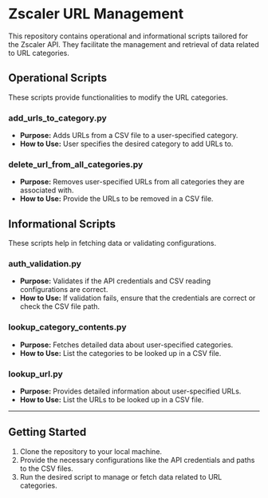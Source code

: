 # Zscaler URL Management

This repository contains operational and informational scripts tailored for the Zscaler API. They facilitate the management and retrieval of data related to URL categories.

## Operational Scripts

These scripts provide functionalities to modify the URL categories.

### **add_urls_to_category.py**
- **Purpose:** Adds URLs from a CSV file to a user-specified category.
- **How to Use:** User specifies the desired category to add URLs to.

### **delete_url_from_all_categories.py**
- **Purpose:** Removes user-specified URLs from all categories they are associated with.
- **How to Use:** Provide the URLs to be removed in a CSV file.

## Informational Scripts

These scripts help in fetching data or validating configurations.

### **auth_validation.py**
- **Purpose:** Validates if the API credentials and CSV reading configurations are correct.
- **How to Use:** If validation fails, ensure that the credentials are correct or check the CSV file path.

### **lookup_category_contents.py**
- **Purpose:** Fetches detailed data about user-specified categories.
- **How to Use:** List the categories to be looked up in a CSV file.

### **lookup_url.py**
- **Purpose:** Provides detailed information about user-specified URLs.
- **How to Use:** List the URLs to be looked up in a CSV file.

---

## Getting Started

1. Clone the repository to your local machine.
2. Provide the necessary configurations like the API credentials and paths to the CSV files.
3. Run the desired script to manage or fetch data related to URL categories.
